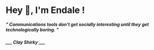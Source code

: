 <h1 title="head"> Hey 👋, I'm Endale !</h1>

**<h5><i>" Communications tools don't get socially interesting until they get technologically boring. "</i></h5>**

*<b>___ Clay Shirky ___</b>*
